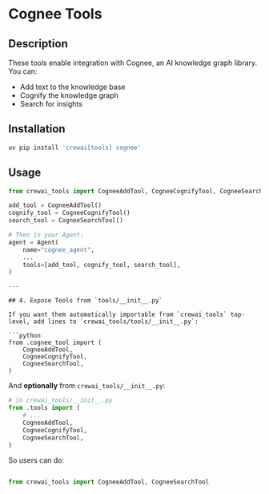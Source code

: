 # Cognee Tools

## Description

These tools enable integration with Cognee, an AI knowledge graph library. You can:
- Add text to the knowledge base
- Cognify the knowledge graph
- Search for insights

## Installation

```bash
uv pip install 'crewai[tools] cognee'
```

## Usage

```python
from crewai_tools import CogneeAddTool, CogneeCognifyTool, CogneeSearchTool

add_tool = CogneeAddTool()
cognify_tool = CogneeCognifyTool()
search_tool = CogneeSearchTool()

# Then in your Agent:
agent = Agent(
    name="cognee_agent",
    ...
    tools=[add_tool, cognify_tool, search_tool],
)

```

```
---

## 4. Expose Tools from `tools/__init__.py`

If you want them automatically importable from `crewai_tools` top-level, add lines to `crewai_tools/tools/__init__.py`:

```python
from .cognee_tool import (
    CogneeAddTool,
    CogneeCognifyTool,
    CogneeSearchTool,
)

```

And **optionally** from `crewai_tools/__init__.py`:

```python
# in crewai_tools/__init__.py
from .tools import (
    # ...
    CogneeAddTool,
    CogneeCognifyTool,
    CogneeSearchTool,
)

```

So users can do:
```python

from crewai_tools import CogneeAddTool, CogneeSearchTool

```